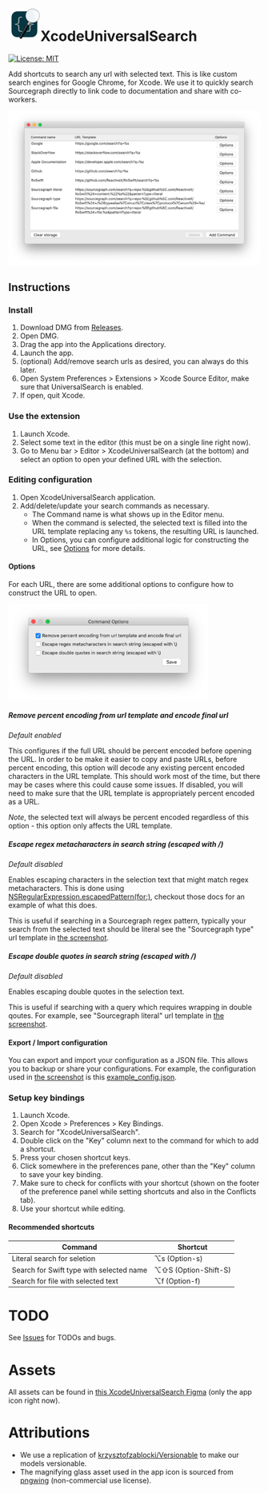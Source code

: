 <img src="XcodeUniversalSearch/Assets.xcassets/AppIcon.appiconset/icon_512x512@2x.png" width="64" align="left">

# XcodeUniversalSearch

[![License: MIT](https://img.shields.io/badge/License-MIT-yellow.svg)](https://opensource.org/licenses/MIT)

Add shortcuts to search any url with selected text. This is like custom search engines for Google Chrome, for Xcode. We use it to quickly search Sourcegraph directly to link code to documentation and share with co-workers.

![Example configuration UI screenshot](resources/configuration_ui_screenshot.png)

## Instructions

### Install

1. Download DMG from [Releases](https://github.com/sm11963/XcodeUniversalSearch/releases).
1. Open DMG.
1. Drag the app into the Applications directory.
1. Launch the app.
1. (optional) Add/remove search urls as desired, you can always do this later.
1. Open System Preferences > Extensions > Xcode Source Editor, make sure that UniversalSearch is enabled.
1. If open, quit Xcode.

### Use the extension

1. Launch Xcode.
1. Select some text in the editor (this must be on a single line right now).
1. Go to Menu bar > Editor > XcodeUniversalSearch (at the bottom) and select an option to open your defined URL with the selection.

### Editing configuration

1. Open XcodeUniversalSearch application.
1. Add/delete/update your search commands as necessary.
    - The Command name is what shows up in the Editor menu.
    - When the command is selected, the selected text is filled into the URL template replacing any `%s` tokens, the resulting URL is launched.
    - In Options, you can configure additional logic for constructing the URL, see [Options](#options) for more details.

#### Options

For each URL, there are some additional options to configure how to construct the URL to open.

<img src="resources/options_ui_screenshot.png" width="400">

##### Remove percent encoding from url template and encode final url

*Default enabled*

This configures if the full URL should be percent encoded before opening the URL. In order to be make it easier to copy and paste URLs, before percent encoding, this option will decode any existing percent encoded characters in the URL template. This should work most of the time, but there may be cases where this could cause some issues. If disabled, you will need to make sure that the URL template is appropriately percent encoded as a URL.

*Note*, the selected text will always be percent encoded regardless of this option - this option only affects the URL template.

##### Escape regex metacharacters in search string (escaped with /)

*Default disabled*

Enables escaping characters in the selection text that might match regex metacharacters. This is done using [NSRegularExpression.escapedPattern(for:)](https://developer.apple.com/documentation/foundation/nsregularexpression/1408386-escapedpattern), checkout those docs for an example of what this does.

This is useful if searching in a Sourcegraph regex pattern, typically your search from the selected text should be literal see the "Sourcegraph type" url template in [the screenshot](#xcodeuniversalsearch).

##### Escape double quotes in search string (escaped with /)

*Default disabled*

Enables escaping double quotes in the selection text.

This is useful if searching with a query which requires wrapping in double qoutes. For example, see "Sourcegraph literal" url template in [the screenshot](#xcodeuniversalsearch).

#### Export / Import configuration

You can export and import your configuration as a JSON file. This allows you to backup or share your configurations. For example, the configuration used in [the screenshot](#xcodeuniversalsearch) is this [example_config.json](resources/example_config.json).

### Setup key bindings

1. Launch Xcode.
1. Open Xcode > Preferences > Key Bindings.
1. Search for "XcodeUniversalSearch".
1. Double click on the "Key" column next to the command for which to add a shortcut.
1. Press your chosen shortcut keys.
1. Click somewhere in the preferences pane, other than the "Key" column to save your key binding.
1. Make sure to check for conflicts with your shortcut (shown on the footer of the preference panel while setting shortcuts and also in the Conflicts tab).
1. Use your shortcut while editing.

#### Recommended shortcuts

| Command | Shortcut |
| --- | --- |
| Literal search for seletion | ⌥s (Option-s) |
| Search for Swift type with selected name | ⌥⇧S (Option-Shift-S) |
| Search for file with selected text | ⌥f (Option-f) |

# TODO

See [Issues](../../issues) for TODOs and bugs.

# Assets

All assets can be found in [this XcodeUniversalSearch Figma](https://www.figma.com/file/20bdfsBCeLtUay8GfARELk/XcodeUniversalSearch?node-id=0%3A1) (only the app icon right now).

# Attributions

- We use a replication of [krzysztofzablocki/Versionable](https://github.com/krzysztofzablocki/Versionable) to make our models versionable.
- The magnifying glass asset used in the app icon is sourced from [pngwing](https://www.pngwing.com/en/free-png-bimmu) (non-commercial use license).
